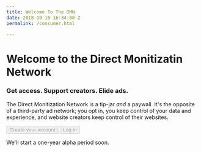 ```yaml
---
title: Welcome To The DMN
date: 2018-10-16 16:34:00 Z
permalink: /consumer.html

---
```


# Welcome to the Direct Monitizatin Network

### Get access. Support creators. Elide ads.

The Direct Monitization Network is a tip-jar _and_ a paywall. It's the opposite of a third-party ad network; you opt in, you keep control of your data and experience, and website creators keep control of their websites. 

<div>
  <button disabled="disabled">Create your account</button>
  <button disabled="disabled">Log in</button>
</div>

We'll start a one-year alpha period soon.


